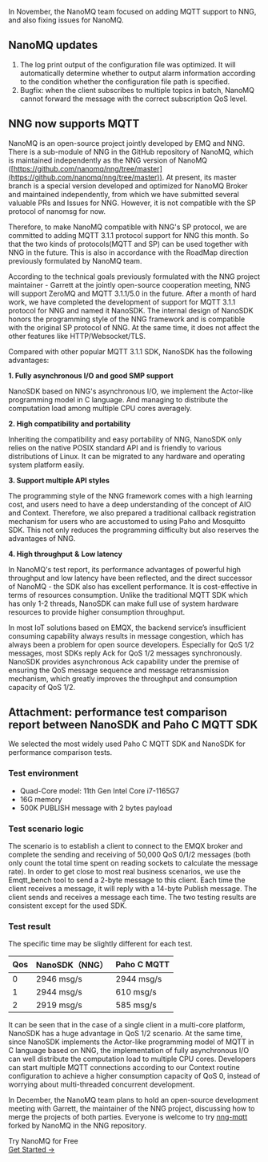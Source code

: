 In November, the NanoMQ team focused on adding MQTT support to NNG, and also fixing issues for  NanoMQ.

## NanoMQ updates

1. The log print output of the configuration file was optimized. It will automatically determine whether to output alarm information according to the condition whether the configuration file path is specified.
2. Bugfix: when the client subscribes to multiple topics in batch, NanoMQ cannot forward the message with the correct subscription QoS level.

## NNG now supports MQTT

NanoMQ is an open-source project jointly developed by EMQ and NNG. There is a sub-module of NNG in the GitHub repository of NanoMQ, which is maintained independently as the NNG version of NanoMQ ([https://github.com/nanomq/nng/tree/master](https://github.com/nanomq/nng/tree/master)). At present, its master branch is a special version developed and optimized for NanoMQ Broker and maintained independently, from which we have submitted several valuable PRs and Issues for NNG. However, it is not compatible with the SP protocol of nanomsg for now.

Therefore, to make NanoMQ compatible with NNG's SP protocol, we are committed to adding MQTT 3.1.1 protocol support for NNG this month. So that the two kinds of protocols(MQTT and SP) can be used together with NNG in the future. This is also in accordance with the RoadMap direction previously formulated by NanoMQ team.

According to the technical goals previously formulated with the NNG project maintainer - Garrett at the jointly open-source cooperation meeting, NNG will support ZeroMQ and MQTT 3.1.1/5.0 in the future. After a month of hard work, we have completed the development of support for MQTT 3.1.1 protocol for NNG and named it NanoSDK. The internal design of NanoSDK honors the programming style of the NNG framework and is compatible with the original SP protocol of NNG. At the same time, it does not affect the other features like HTTP/Websocket/TLS.

Compared with other popular MQTT 3.1.1 SDK, NanoSDK has the following advantages:

**1. Fully asynchronous I/O and good SMP support**

NanoSDK based on NNG's asynchronous I/O, we implement the Actor-like programming model in C language. And managing to distribute the computation load among multiple CPU cores averagely.

**2. High compatibility and portability**

Inheriting the compatibility and easy portability of NNG, NanoSDK only relies on the native POSIX standard API and is friendly to various distributions of Linux. It can be migrated to any hardware and operating system platform easily.

**3. Support multiple API styles**

The programming style of the NNG framework comes with a high learning cost, and users need to have a deep understanding of the concept of AIO and Context. Therefore, we also prepared a traditional callback registration mechanism for users who are accustomed to using Paho and Mosquitto SDK. This not only reduces the programming difficulty but also reserves the advantages of NNG.

**4. High throughput** **&** **Low latency**

In NanoMQ's test report, its performance advantages of powerful high throughput and low latency have been reflected, and the direct successor of NanoMQ -  the SDK also has excellent performance. It is cost-effective in terms of resources consumption. Unlike the traditional MQTT SDK which has only 1-2 threads, NanoSDK can make full use of system hardware resources to provide higher consumption throughput.

In most IoT solutions based on EMQX, the backend service’s insufficient consuming capability always results in message congestion, which has always been a problem for open source developers. Especially for QoS 1/2 messages, most SDKs reply Ack for QoS 1/2 messages synchronously. NanoSDK provides asynchronous Ack capability under the premise of ensuring the QoS message sequence and message retransmission mechanism, which greatly improves the throughput and consumption capacity of QoS 1/2.

## Attachment: performance test comparison report between NanoSDK and Paho C MQTT SDK

We selected the most widely used Paho C MQTT SDK and NanoSDK for performance comparison tests.

### Test environment

- Quad-Core model: 11th Gen Intel Core i7-1165G7
- 16G memory
- 500K PUBLISH message with 2 bytes payload

### Test scenario logic

The scenario is to establish a client to connect to the EMQX broker and complete the sending and receiving of 50,000 QoS 0/1/2 messages (both only count the total time spent on reading sockets to calculate the message rate). In order to get close to most real business scenarios, we use the Emqtt_bench tool to send a 2-byte message to this client. Each time the client receives a message, it will reply with a 14-byte Publish message. The client sends and receives a message each time. The two testing results are consistent except for the used SDK.

### Test result

The specific time may be slightly different for each test.

| Qos  | NanoSDK（NNG） | Paho C MQTT |
| :--- | :------------- | :---------- |
| 0    | 2946 msg/s     | 2944 msg/s  |
| 1    | 2944 msg/s     | 610 msg/s   |
| 2    | 2919 msg/s     | 585 msg/s   |

It can be seen that in the case of a single client in a multi-core platform, NanoSDK has a huge advantage in QoS 1/2 scenario. At the same time, since NanoSDK implements the Actor-like programming model of MQTT in C language based on NNG, the implementation of fully asynchronous I/O can well distribute the computation load to multiple CPU cores. Developers can start multiple MQTT connections according to our Context routine configuration to achieve a higher consumption capacity of QoS 0, instead of worrying about multi-threaded concurrent development.

 
In December, the NanoMQ team plans to hold an open-source development meeting with Garrett, the maintainer of the NNG project, discussing how to merge the projects of both parties. Everyone is welcome to try [nng-mqtt](https://github.com/nanomq/nng/tree/nng-mqtt) forked by NanoMQ in the NNG repository.


<section class="promotion">
    <div>
        Try NanoMQ for Free
    </div>
    <a href="https://www.emqx.com/en/try?product=nanomq" class="button is-gradient px-5">Get Started →</a >
</section>
